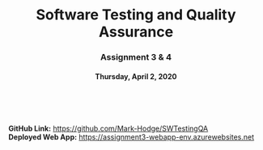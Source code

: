 # <div align="center">Software Testing and Quality Assurance</div>
### <div align="center">Assignment 3 & 4</div>
#### <div align="center">Thursday, April 2, 2020</div></br></br></br></br>

**GitHub Link:** https://github.com/Mark-Hodge/SWTestingQA </br>
**Deployed Web App:** https://assignment3-webapp-env.azurewebsites.net </br>